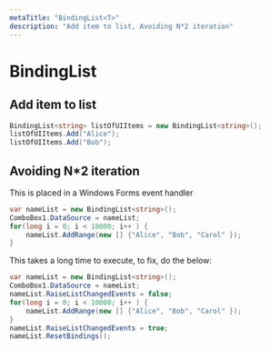 ```yaml
---
metaTitle: "BindingList<T>"
description: "Add item to list, Avoiding N*2 iteration"
---
```


# BindingList<T>



## Add item to list


```cs
BindingList<string> listOfUIItems = new BindingList<string>();
listOfUIItems.Add("Alice");
listOfUIItems.Add("Bob");

```



## Avoiding N*2 iteration


This is placed in a Windows Forms event handler

```cs
var nameList = new BindingList<string>();
ComboBox1.DataSource = nameList;
for(long i = 0; i < 10000; i++ ) {
    nameList.AddRange(new [] {"Alice", "Bob", "Carol" });
} 

```

This takes a long time to execute, to fix, do the below:

```cs
var nameList = new BindingList<string>();
ComboBox1.DataSource = nameList;
nameList.RaiseListChangedEvents = false;
for(long i = 0; i < 10000; i++ ) {
    nameList.AddRange(new [] {"Alice", "Bob", "Carol" });
} 
nameList.RaiseListChangedEvents = true;
nameList.ResetBindings();

```


